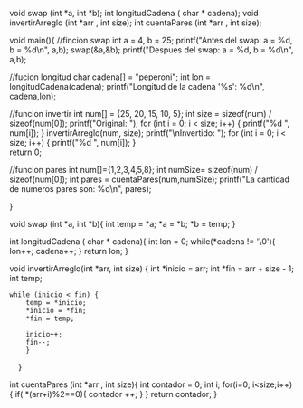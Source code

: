 void swap (int *a, int *b);
int longitudCadena ( char * cadena);
void invertirArreglo (int *arr , int size);
int cuentaPares (int *arr , int size);

void main(){
//fincion swap
int a = 4, b = 25;
printf("Antes del swap: a = %d, b = %d\n", a,b);
swap(&a,&b);
printf("Despues del swap: a = %d, b = %d\n", a,b);

//fucion longitud
char cadena[] = "peperoni";
int lon = longitudCadena(cadena);
printf("Longitud de la cadena '%s': %d\n", cadena,lon);

//funcion invertir
 int num[] = {25, 20, 15, 10, 5};
    int size = sizeof(num) / sizeof(num[0]);
    printf("Original: ");
    for (int i = 0; i < size; i++) {
    printf("%d ", num[i]);
    }
    invertirArreglo(num, size);
    printf("\nInvertido: ");
    for (int i = 0; i < size; i++) {
        printf("%d ", num[i]);
    }   
 return 0;

//funcion pares
int num[]={1,2,3,4,5,8};
int numSize= sizeof(num) / sizeof(num[0]);
int pares = cuentaPares(num,numSize);
printf("La cantidad de numeros pares son: %d\n", pares);

}




void swap (int *a, int *b){
  int temp = *a;
  *a = *b;
  *b = temp;
}

int longitudCadena ( char * cadena){
 int lon = 0;
 while(*cadena != '\0'){
   lon++;
   cadena++;
}
return lon;
}

void invertirArreglo(int *arr, int size) {
    int *inicio = arr;
    int *fin = arr + size - 1;
    int temp;
    
    while (inicio < fin) {
        temp = *inicio;
        *inicio = *fin;
        *fin = temp;
        
        inicio++;
        fin--;
        }
    }

 int cuentaPares (int *arr , int size){
  int contador = 0; 
  int i;
  for(i=0; i<size;i++){
    if( *(arr+i)%2==0){
      contador ++;
    }
    }
     return contador;
}
    
